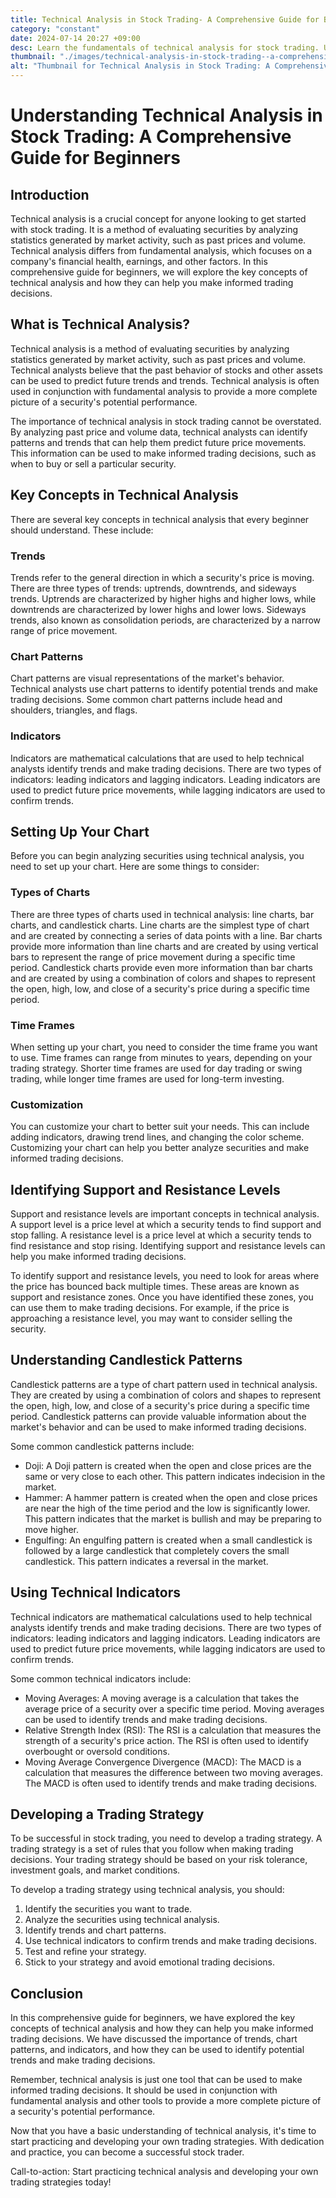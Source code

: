 ```yaml
---
title: Technical Analysis in Stock Trading- A Comprehensive Guide for Beginners
category: "constant"
date: 2024-07-14 20:27 +09:00
desc: Learn the fundamentals of technical analysis for stock trading. Understand trends, chart patterns, indicators, support & resistance levels, candlestick patterns, and more. Start your analysis journey now.
thumbnail: "./images/technical-analysis-in-stock-trading--a-comprehensive-guide-for-beginners.png"
alt: "Thumbnail for Technical Analysis in Stock Trading: A Comprehensive Guide for Beginners"
---
```


# Understanding Technical Analysis in Stock Trading: A Comprehensive Guide for Beginners

## Introduction

Technical analysis is a crucial concept for anyone looking to get started with stock trading. It is a method of evaluating securities by analyzing statistics generated by market activity, such as past prices and volume. Technical analysis differs from fundamental analysis, which focuses on a company's financial health, earnings, and other factors. In this comprehensive guide for beginners, we will explore the key concepts of technical analysis and how they can help you make informed trading decisions.

## What is Technical Analysis?

Technical analysis is a method of evaluating securities by analyzing statistics generated by market activity, such as past prices and volume. Technical analysts believe that the past behavior of stocks and other assets can be used to predict future trends and trends. Technical analysis is often used in conjunction with fundamental analysis to provide a more complete picture of a security's potential performance.

The importance of technical analysis in stock trading cannot be overstated. By analyzing past price and volume data, technical analysts can identify patterns and trends that can help them predict future price movements. This information can be used to make informed trading decisions, such as when to buy or sell a particular security.

## Key Concepts in Technical Analysis

There are several key concepts in technical analysis that every beginner should understand. These include:

### Trends

Trends refer to the general direction in which a security's price is moving. There are three types of trends: uptrends, downtrends, and sideways trends. Uptrends are characterized by higher highs and higher lows, while downtrends are characterized by lower highs and lower lows. Sideways trends, also known as consolidation periods, are characterized by a narrow range of price movement.

### Chart Patterns

Chart patterns are visual representations of the market's behavior. Technical analysts use chart patterns to identify potential trends and make trading decisions. Some common chart patterns include head and shoulders, triangles, and flags.

### Indicators

Indicators are mathematical calculations that are used to help technical analysts identify trends and make trading decisions. There are two types of indicators: leading indicators and lagging indicators. Leading indicators are used to predict future price movements, while lagging indicators are used to confirm trends.

## Setting Up Your Chart

Before you can begin analyzing securities using technical analysis, you need to set up your chart. Here are some things to consider:

### Types of Charts

There are three types of charts used in technical analysis: line charts, bar charts, and candlestick charts. Line charts are the simplest type of chart and are created by connecting a series of data points with a line. Bar charts provide more information than line charts and are created by using vertical bars to represent the range of price movement during a specific time period. Candlestick charts provide even more information than bar charts and are created by using a combination of colors and shapes to represent the open, high, low, and close of a security's price during a specific time period.

### Time Frames

When setting up your chart, you need to consider the time frame you want to use. Time frames can range from minutes to years, depending on your trading strategy. Shorter time frames are used for day trading or swing trading, while longer time frames are used for long-term investing.

### Customization

You can customize your chart to better suit your needs. This can include adding indicators, drawing trend lines, and changing the color scheme. Customizing your chart can help you better analyze securities and make informed trading decisions.

## Identifying Support and Resistance Levels

Support and resistance levels are important concepts in technical analysis. A support level is a price level at which a security tends to find support and stop falling. A resistance level is a price level at which a security tends to find resistance and stop rising. Identifying support and resistance levels can help you make informed trading decisions.

To identify support and resistance levels, you need to look for areas where the price has bounced back multiple times. These areas are known as support and resistance zones. Once you have identified these zones, you can use them to make trading decisions. For example, if the price is approaching a resistance level, you may want to consider selling the security.

## Understanding Candlestick Patterns

Candlestick patterns are a type of chart pattern used in technical analysis. They are created by using a combination of colors and shapes to represent the open, high, low, and close of a security's price during a specific time period. Candlestick patterns can provide valuable information about the market's behavior and can be used to make informed trading decisions.

Some common candlestick patterns include:

- Doji: A Doji pattern is created when the open and close prices are the same or very close to each other. This pattern indicates indecision in the market.
- Hammer: A hammer pattern is created when the open and close prices are near the high of the time period and the low is significantly lower. This pattern indicates that the market is bullish and may be preparing to move higher.
- Engulfing: An engulfing pattern is created when a small candlestick is followed by a large candlestick that completely covers the small candlestick. This pattern indicates a reversal in the market.

## Using Technical Indicators

Technical indicators are mathematical calculations used to help technical analysts identify trends and make trading decisions. There are two types of indicators: leading indicators and lagging indicators. Leading indicators are used to predict future price movements, while lagging indicators are used to confirm trends.

Some common technical indicators include:

- Moving Averages: A moving average is a calculation that takes the average price of a security over a specific time period. Moving averages can be used to identify trends and make trading decisions.
- Relative Strength Index (RSI): The RSI is a calculation that measures the strength of a security's price action. The RSI is often used to identify overbought or oversold conditions.
- Moving Average Convergence Divergence (MACD): The MACD is a calculation that measures the difference between two moving averages. The MACD is often used to identify trends and make trading decisions.

## Developing a Trading Strategy

To be successful in stock trading, you need to develop a trading strategy. A trading strategy is a set of rules that you follow when making trading decisions. Your trading strategy should be based on your risk tolerance, investment goals, and market conditions.

To develop a trading strategy using technical analysis, you should:

1. Identify the securities you want to trade.
2. Analyze the securities using technical analysis.
3. Identify trends and chart patterns.
4. Use technical indicators to confirm trends and make trading decisions.
5. Test and refine your strategy.
6. Stick to your strategy and avoid emotional trading decisions.

## Conclusion

In this comprehensive guide for beginners, we have explored the key concepts of technical analysis and how they can help you make informed trading decisions. We have discussed the importance of trends, chart patterns, and indicators, and how they can be used to identify potential trends and make trading decisions.

Remember, technical analysis is just one tool that can be used to make informed trading decisions. It should be used in conjunction with fundamental analysis and other tools to provide a more complete picture of a security's potential performance.

Now that you have a basic understanding of technical analysis, it's time to start practicing and developing your own trading strategies. With dedication and practice, you can become a successful stock trader.

Call-to-action: Start practicing technical analysis and developing your own trading strategies today!
